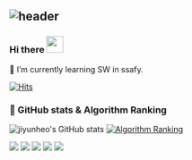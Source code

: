 ![header](https://capsule-render.vercel.app/api?type=venom&color=0:FFCCFF,100:99FFFF&height=360&text=Hello%21+I%27m+Jiyun+Heo🌼&animation=fadeIn&fontColor=555555&fontSize=60&fontAlign=50&fontAlignY=45&desc=I+will+leave+my+mark+here...🐾&descSize=20&descAlign=50&descAlignY=60)
---
### Hi there <img src="https://raw.githubusercontent.com/MartinHeinz/MartinHeinz/master/wave.gif" width="30px">
🌱 I’m currently learning SW in ssafy.

[![Hits](https://hits.seeyoufarm.com/api/count/incr/badge.svg?url=https%3A%2F%2Fgithub.com%2Fjiyunheo&count_bg=%239BA097&title_bg=%23E59D9D&icon=baidu.svg&icon_color=%23E7E7E7&title=hits&edge_flat=false)](https://hits.seeyoufarm.com)
### 🚩 GitHub stats & Algorithm Ranking
![jiyunheo's GitHub stats](https://github-readme-stats.vercel.app/api?username=jiyunheo&show_icons=true&theme=onedark)  [![Algorithm Ranking](https://mazassumnida.wtf/api/v2/generate_badge?boj=mumin98)](https://solved.ac/profile/mumin98)


<img src="https://img.shields.io/badge/Python-3776AB?style=for-the-badge&logo=python&logoColor=white">  <img src="https://img.shields.io/badge/C-A8B9CC?style=for-the-badge&logo=c&logoColor=white">  <img src="https://img.shields.io/badge/Solidworks-005386?style=for-the-badge&logo=dassaultsystemes&logoColor=white">  <img src="https://img.shields.io/badge/LabVIEW-FFDB00?style=for-the-badge&logo=labview&logoColor=white">  <img src="https://img.shields.io/badge/Arduino-00878F?style=for-the-badge&logo=arduino&logoColor=white">

<!--
**jiyunheo/jiyunheo** is a ✨ _special_ ✨ repository because its `README.md` (this file) appears on your GitHub profile.

Here are some ideas to get you started:

- 🔭 I’m currently working on ...
- 🌱 I’m currently learning ...
- 👯 I’m looking to collaborate on ...
- 🤔 I’m looking for help with ...
- 💬 Ask me about ...
- 📫 How to reach me: ...
- 😄 Pronouns: ...
- ⚡ Fun fact: ...
-->
